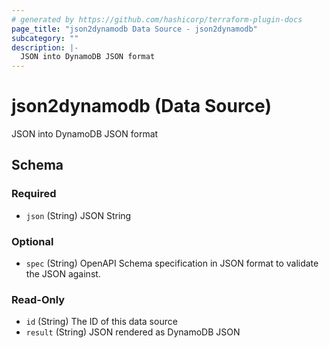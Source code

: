 ```yaml
---
# generated by https://github.com/hashicorp/terraform-plugin-docs
page_title: "json2dynamodb Data Source - json2dynamodb"
subcategory: ""
description: |-
  JSON into DynamoDB JSON format
---
```


# json2dynamodb (Data Source)

JSON into DynamoDB JSON format



<!-- schema generated by tfplugindocs -->
## Schema

### Required

- `json` (String) JSON String

### Optional

- `spec` (String) OpenAPI Schema specification in JSON format to validate the JSON against.

### Read-Only

- `id` (String) The ID of this data source
- `result` (String) JSON rendered as DynamoDB JSON
